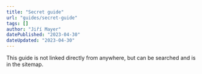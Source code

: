 ```yaml
---
title: "Secret guide"
url: "guides/secret-guide"
tags: []
author: "Jiří Mayer"
datePublished: "2023-04-30"
dateUpdated: "2023-04-30"
---
```


This guide is not linked directly from anywhere, but can be searched and is in the sitemap.